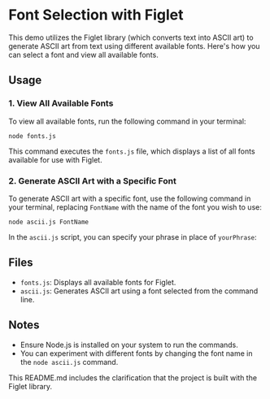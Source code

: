# Font Selection with Figlet

This demo utilizes the Figlet library (which converts text into ASCII art) to generate ASCII art from text using different available fonts. Here's how you can select a font and view all available fonts.

## Usage

### 1. View All Available Fonts

To view all available fonts, run the following command in your terminal:

    node fonts.js

This command executes the `fonts.js` file, which displays a list of all fonts available for use with Figlet.

### 2. Generate ASCII Art with a Specific Font

To generate ASCII art with a specific font, use the following command in your terminal, replacing `FontName` with the name of the font you wish to use:

    node ascii.js FontName

In the `ascii.js` script, you can specify your phrase in place of `yourPhrase`:

## Files

- `fonts.js`: Displays all available fonts for Figlet.
- `ascii.js`: Generates ASCII art using a font selected from the command line.

## Notes

- Ensure Node.js is installed on your system to run the commands.
- You can experiment with different fonts by changing the font name in the `node ascii.js` command.

This README.md includes the clarification that the project is built with the Figlet library.
